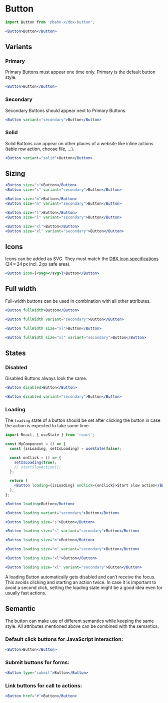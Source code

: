 # Button

```js
import Button from '@bahn-x/dbx-button';
```

```jsx +jsxpreview +highlight="Button"
<Button>Button</Button>
```

## Variants

### Primary

Primary Buttons must appear one time only. Primary is the default button style.

```jsx +jsxpreview .right
<Button>Button</Button>
```

### Secondary

Secondary Buttons should appear next to Primary Buttons.

```jsx +jsxpreview +highlight=/variant=".+?"/ .right
<Button variant="secondary">Button</Button>
```

### Solid

Solid Buttons can appear on other places of a website like inline actions (table row action, choose file, …).

```jsx +jsxpreview +highlight=/variant=".+?"/ .right
<Button variant="solid">Button</Button>
```

## Sizing

```jsx +jsxpreview +highlight=/size=".+?"/ .columns
<Button size="s">Button</Button>
<Button size="s" variant="secondary">Button</Button>
```

```jsx +jsxpreview +highlight=/size=".+?"/ .columns
<Button size="m">Button</Button>
<Button size="m" variant="secondary">Button</Button>
```

```jsx +jsxpreview +highlight=/size=".+?"/ .columns
<Button size="l">Button</Button>
<Button size="l" variant="secondary">Button</Button>
```

```jsx +jsxpreview +highlight=/size=".+?"/ .columns
<Button size="xl">Button</Button>
<Button size="xl" variant="secondary">Button</Button>
```

## Icons

Icons can be added as SVG. They must match the [DBX Icon specifications] (24 × 24 px incl. 2 px safe area).

```jsx +jsxpreview +highlight=/icon=[^ ]+?/
<Button icon={<svg></svg>}>Button</Button>
```

[dbx icon specifications]: https://dbx.bahn-x.de/foundation/icons

## Full width

Full-width buttons can be used in combination with all other attributes.

```jsx +jsxpreview +highlight=/fullWidth/
<Button fullWidth>Button</Button>
```

```jsx +jsxpreview +highlight=/fullWidth/
<Button fullWidth variant="secondary">Button</Button>
```

```jsx +jsxpreview +highlight=/fullWidth/
<Button fullWidth size="xl">Button</Button>
```

```jsx +jsxpreview +highlight=/fullWidth/
<Button fullWidth size="xl" variant="secondary">Button</Button>
```

## States

### Disabled

Disabled Buttons always look the same.

```jsx +jsxpreview +highlight="disabled" .columns
<Button disabled>Button</Button>
```

```jsx +jsxpreview +highlight="disabled" .columns
<Button disabled variant="secondary">Button</Button>
```

### Loading

The `loading` state of a button should be set after clicking the button in case the action is expected to take some time.

```jsx +highlight=/loading=[^ ]+/,/isLoading|setIsLoading/g,/true|false/g +showmore=1..2
import React, { useState } from 'react';

const MyComponent = () => {
  const [isLoading, setIsLoading] = useState(false);

  const onClick = () => {
    setIsLoading(true);
    // startSlowAction();
  };

  return (
    <Button loading={isLoading} onClick={onClick}>Start slow action</Button>
  );
};
```

```jsx +jsxpreview +highlight=/loading/ .columns
<Button loading>Button</Button>
```

```jsx +jsxpreview +highlight=/loading/ .columns
<Button loading variant="secondary">Button</Button>
```

```jsx +jsxpreview +highlight=/loading/ .columns
<Button loading size="s">Button</Button>
```

```jsx +jsxpreview +highlight=/loading/ .columns
<Button loading size="s" variant="secondary">Button</Button>
```

```jsx +jsxpreview +highlight=/loading/ .columns
<Button loading size="m">Button</Button>
```

```jsx +jsxpreview +highlight=/loading/ .columns
<Button loading size="m" variant="secondary">Button</Button>
```

```jsx +jsxpreview +highlight=/loading/ .columns
<Button loading size="xl">Button</Button>
```

```jsx +jsxpreview +highlight=/loading/ .columns
<Button loading size="xl" variant="secondary">Button</Button>
```

A loading Button automatically gets disabled and can’t receive the focus. This avoids clicking and starting an action twice. In case it is important to avoid a second click, setting the loading state might be a good idea even for usually fast actions.

## Semantic

The button can make use of different semantics while keeping the same style. All attributes mentioned above can be combined with the semantics. <?: .full ?>

### Default click buttons for JavaScript interaction:

```jsx +jsxpreview .right
<Button>Button</Button>
```

### Submit buttons for forms:

```jsx +jsxpreview +highlight=/type=".+?"/ .right
<Button type="submit">Button</Button>
```

### Link buttons for call to actions:

```jsx +jsxpreview +highlight=/href=".+?"/ .right
<Button href="#">Button</Button>
```
